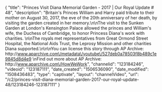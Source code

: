 {
    "title": "Princes Visit Diana Memorial Garden - 2017 | Our Royal Update # 48",
    "description": "Britain's Princes William and Harry paid tribute to their mother on August 30, 2017, the eve of the 20th anniversary of her death, by visiting the garden created in her memory.\n\nThe visit to the Sunken Garden at London's Kensington Palace allowed the princes and William's wife, the Duchess of Cambridge, to honor Princess Diana's work with charities. \n\nThe royals met representatives from Great Ormond Street Hospital, the National Aids Trust, the Leprosy Mission and other charities Diana supported.\n\n\nYou can license this story through AP Archive: http:\/\/www.aparchive.com\/metadata\/youtube\/527deb0a78503f8b489c1e9845d8d4e9 \nFind out more about AP Archive: http:\/\/www.aparchive.com\/HowWeWork",
    "channelid": "123184246",
    "videoid": "123187111",
    "date_created": "1506536090",
    "date_modified": "1508436483",
    "type": "captivate",
    "layout": "channelVideo",
    "url": "\/c2\/princes-visit-diana-memorial-garden-2017-our-royal-update-48\/123184246-123187111"
}